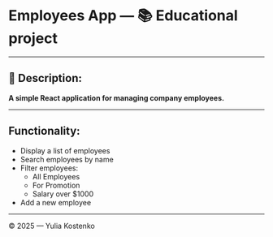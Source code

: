 # Employees App — 📚 Educational project

---

## 📝 Description:

**A simple React application for managing company employees.**

---

## Functionality:

- Display a list of employees
- Search employees by name
- Filter employees:
    - All Employees
    - For Promotion
    - Salary over $1000
- Add a new employee

---

© 2025 — Yulia Kostenko


